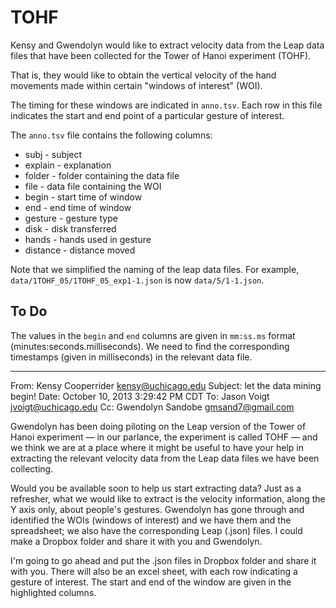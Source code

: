 # TOHF

Kensy and Gwendolyn would like to extract velocity data from the Leap data files that have been collected for the Tower of Hanoi experiment (TOHF).

That is, they would like to obtain the vertical velocity of the hand movements made within certain "windows of interest" (WOI).  

The timing for these windows are indicated in `anno.tsv`.  Each row in this file indicates the start and end point of a particular gesture of interest.

The `anno.tsv` file contains the following columns:

* subj - subject
* explain - explanation
* folder - folder containing the data file
* file - data file containing the WOI
* begin - start time of window
* end - end time of window
* gesture - gesture type
* disk - disk transferred
* hands - hands used in gesture
* distance - distance moved

Note that we simplified the naming of the leap data files.  For example, 
`data/1TOHF_05/1TOHF_05_exp1-1.json` is now `data/5/1-1.json`.


## To Do

The values in the `begin` and `end` columns are given in `mm:ss.ms` format
(minutes:seconds.milliseconds).  We need to find the corresponding timestamps
(given in milliseconds) in the relevant data file.


---

From: Kensy Cooperrider <kensy@uchicago.edu>
Subject: let the data mining begin!
Date: October 10, 2013 3:29:42 PM CDT
To: Jason Voigt <jvoigt@uchicago.edu>
Cc: Gwendolyn Sandobe <gmsand7@gmail.com>

Gwendolyn has been doing piloting on the Leap version of the Tower of Hanoi experiment — in our parlance, the experiment is called TOHF — and we think we are at a place where it might be useful to have your help in extracting the relevant velocity data from the Leap data files we have been collecting. 

Would you be available soon to help us start extracting data? Just as a refresher, what we would like to extract is the velocity information, along the Y axis only, about people's gestures. Gwendolyn has gone through and identified the WOIs (windows of interest) and we have them and the spreadsheet; we also have the corresponding Leap (.json) files. I could make a Dropbox folder and share it with you and Gwendolyn.

I'm going to go ahead and put the .json files in Dropbox folder and share it with you. There will also be an excel sheet, with each row indicating a gesture of interest. The start and end of the window are given in the highlighted columns.
